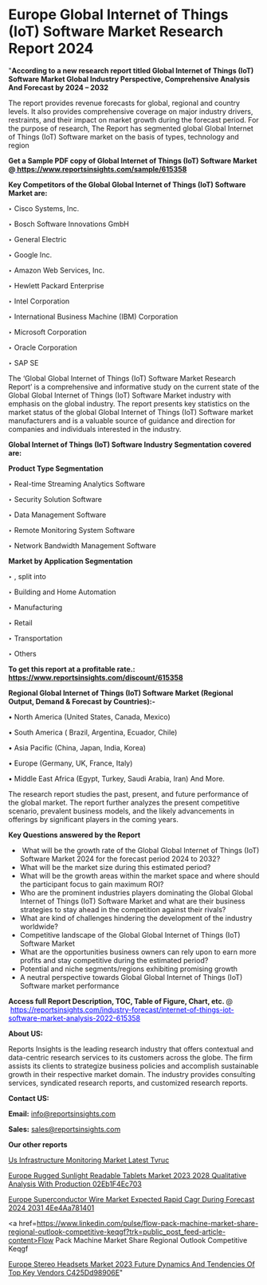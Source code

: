 # Europe Global Internet of Things (IoT) Software Market Research Report 2024

"<strong>According to a new research report titled Global Internet of Things (IoT) Software Market Global Industry Perspective, Comprehensive Analysis And Forecast by 2024 – 2032</strong>

The report provides revenue forecasts for global, regional and country levels. It also provides comprehensive coverage on major industry drivers, restraints, and their impact on market growth during the forecast period. For the purpose of research, The Report has segmented global Global Internet of Things (IoT) Software market on the basis of types, technology and region

<strong>Get a Sample PDF copy of Global Internet of Things (IoT) Software Market </strong><strong>@<a href=https://www.reportsinsights.com/sample/615358 style=color:#0000ff;> https://www.reportsinsights.com/sample/615358</a></strong></font>

<strong>Key Competitors of the Global Global Internet of Things (IoT) Software Market are:</strong>

‣ Cisco Systems, Inc.

‣ Bosch Software Innovations GmbH

‣ General Electric

‣ Google Inc.

‣ Amazon Web Services, Inc.

‣ Hewlett Packard Enterprise

‣ Intel Corporation

‣ International Business Machine (IBM) Corporation

‣ Microsoft Corporation

‣ Oracle Corporation

‣ SAP SE

The ‘Global Global Internet of Things (IoT) Software Market Research Report’ is a comprehensive and informative study on the current state of the Global Global Internet of Things (IoT) Software Market industry with emphasis on the global industry. The report presents key statistics on the market status of the global Global Internet of Things (IoT) Software market manufacturers and is a valuable source of guidance and direction for companies and individuals interested in the industry.

<strong>Global Internet of Things (IoT) Software Industry Segmentation covered are:</strong>

<strong>Product Type Segmentation</strong>

‣ Real-time Streaming Analytics Software

‣ Security Solution Software

‣ Data Management Software

‣ Remote Monitoring System Software

‣ Network Bandwidth Management Software

<strong>Market by Application Segmentation</strong>

‣   , split into

‣ Building and Home Automation

‣ Manufacturing

‣ Retail

‣ Transportation

‣ Others

<strong>To get this report at a profitable rate.: <a href=https://www.reportsinsights.com/discount/615358 style=color:#0000ff;>https://www.reportsinsights.com/discount/615358</a></strong></font>

<strong>Regional Global Internet of Things (IoT) Software Market (Regional Output, Demand &amp; Forecast by Countries):-</strong>

• North America (United States, Canada, Mexico)

• South America ( Brazil, Argentina, Ecuador, Chile)

• Asia Pacific (China, Japan, India, Korea)

• Europe (Germany, UK, France, Italy)

• Middle East Africa (Egypt, Turkey, Saudi Arabia, Iran) And More.

The research report studies the past, present, and future performance of the global market. The report further analyzes the present competitive scenario, prevalent business models, and the likely advancements in offerings by significant players in the coming years.

<strong>Key Questions answered by the Report</strong>
<ul>
  <li> What will be the growth rate of the Global Global Internet of Things (IoT) Software Market 2024 for the forecast period 2024 to 2032?</li>
  <li>What will be the market size during this estimated period?</li>
  <li>What will be the growth areas within the market space and where should the participant focus to gain maximum ROI?</li>
  <li>Who are the prominent industries players dominating the Global Global Internet of Things (IoT) Software Market and what are their business strategies to stay ahead in the competition against their rivals?</li>
  <li>What are kind of challenges hindering the development of the industry worldwide?</li>
  <li>Competitive landscape of the Global Global Internet of Things (IoT) Software Market</li>
  <li>What are the opportunities business owners can rely upon to earn more profits and stay competitive during the estimated period?</li>
  <li>Potential and niche segments/regions exhibiting promising growth</li>
  <li>A neutral perspective towards Global Global Internet of Things (IoT) Software market performance</li>
</ul>
<strong>Access full Report Description, TOC, Table of Figure, Chart, etc. </strong>@  <a href=https://reportsinsights.com/industry-forecast/internet-of-things-iot-software-market-analysis-2022-615358 style=color:#0000ff;>https://reportsinsights.com/industry-forecast/internet-of-things-iot-software-market-analysis-2022-615358</a></font>

<strong><strong>About US</strong>:</strong>

Reports Insights is the leading research industry that offers contextual and data-centric research services to its customers across the globe. The firm assists its clients to strategize business policies and accomplish sustainable growth in their respective market domain. The industry provides consulting services, syndicated research reports, and customized research reports.

<strong>Contact US:</strong>

<p class=""""><b>Email:</b> <a href=mailto:info@reportsinsights.com>info@reportsinsights.com</a></p>
<p class=""""><b>Sales:</b> <a href=mailto:sales@reportsinsights.com>sales@reportsinsights.com</a></p>

<strong>Our other reports</strong>

<a href=https://www.linkedin.com/pulse/us-infrastructure-monitoring-market-latest-tvruc/>Us Infrastructure Monitoring Market Latest Tvruc</a>

<a href=https://medium.com/@jadhaosuchit578/europe-rugged-sunlight-readable-tablets-market-2023-2028-qualitative-analysis-with-production-02eb1f4ec703>Europe Rugged Sunlight Readable Tablets Market 2023 2028 Qualitative Analysis With Production 02Eb1F4Ec703</a>

<a href=https://medium.com/@sharanidhi229/europe-superconductor-wire-market-expected-rapid-cagr-during-forecast-2024-2031-4ee4aa781401>Europe Superconductor Wire Market Expected Rapid Cagr During Forecast 2024 2031 4Ee4Aa781401</a>

<a href=https://www.linkedin.com/pulse/flow-pack-machine-market-share-regional-outlook-competitive-keqgf?trk=public_post_feed-article-content>Flow Pack Machine Market Share Regional Outlook Competitive Keqgf</a>

<a href=https://medium.com/@jagrutiayachit3/europe-stereo-headsets-market-2023-future-dynamics-and-tendencies-of-top-key-vendors-c425dd98906e>Europe Stereo Headsets Market 2023 Future Dynamics And Tendencies Of Top Key Vendors C425Dd98906E</a>"
